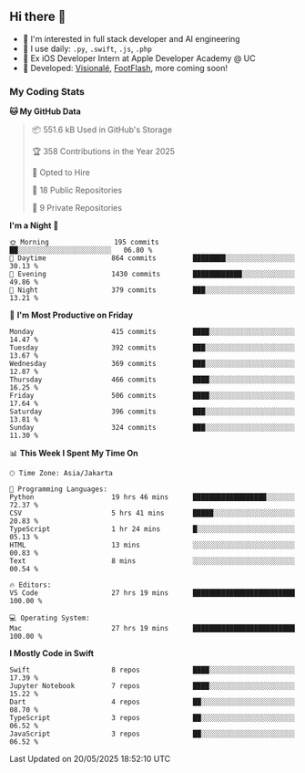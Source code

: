 ## Hi there 👋

- 🤖 I'm interested in full stack developer and AI engineering
- 🌱 I use daily: `.py`, `.swift`, `.js`, `.php`
- 🍎 Ex iOS Developer Intern at Apple Developer Academy @ UC
- 🔨 Developed: [Visionalé](https://apps.apple.com/id/app/visional%C3%A9/id6737191146), [FootFlash](https://apps.apple.com/id/app/footflash/id6550905078), more coming soon!

### My Coding Stats

<!--START_SECTION:waka-->
**🐱 My GitHub Data** 

> 📦 551.6 kB Used in GitHub's Storage 
 > 
> 🏆 358 Contributions in the Year 2025
 > 
> 💼 Opted to Hire
 > 
> 📜 18 Public Repositories 
 > 
> 🔑 9 Private Repositories 
 > 
**I'm a Night 🦉** 

```text
🌞 Morning                195 commits         ██░░░░░░░░░░░░░░░░░░░░░░░   06.80 % 
🌆 Daytime                864 commits         ████████░░░░░░░░░░░░░░░░░   30.13 % 
🌃 Evening                1430 commits        ████████████░░░░░░░░░░░░░   49.86 % 
🌙 Night                  379 commits         ███░░░░░░░░░░░░░░░░░░░░░░   13.21 % 
```
📅 **I'm Most Productive on Friday** 

```text
Monday                   415 commits         ████░░░░░░░░░░░░░░░░░░░░░   14.47 % 
Tuesday                  392 commits         ███░░░░░░░░░░░░░░░░░░░░░░   13.67 % 
Wednesday                369 commits         ███░░░░░░░░░░░░░░░░░░░░░░   12.87 % 
Thursday                 466 commits         ████░░░░░░░░░░░░░░░░░░░░░   16.25 % 
Friday                   506 commits         ████░░░░░░░░░░░░░░░░░░░░░   17.64 % 
Saturday                 396 commits         ███░░░░░░░░░░░░░░░░░░░░░░   13.81 % 
Sunday                   324 commits         ███░░░░░░░░░░░░░░░░░░░░░░   11.30 % 
```


📊 **This Week I Spent My Time On** 

```text
🕑︎ Time Zone: Asia/Jakarta

💬 Programming Languages: 
Python                   19 hrs 46 mins      ██████████████████░░░░░░░   72.37 % 
CSV                      5 hrs 41 mins       █████░░░░░░░░░░░░░░░░░░░░   20.83 % 
TypeScript               1 hr 24 mins        █░░░░░░░░░░░░░░░░░░░░░░░░   05.13 % 
HTML                     13 mins             ░░░░░░░░░░░░░░░░░░░░░░░░░   00.83 % 
Text                     8 mins              ░░░░░░░░░░░░░░░░░░░░░░░░░   00.54 % 

🔥 Editors: 
VS Code                  27 hrs 19 mins      █████████████████████████   100.00 % 

💻 Operating System: 
Mac                      27 hrs 19 mins      █████████████████████████   100.00 % 
```

**I Mostly Code in Swift** 

```text
Swift                    8 repos             ████░░░░░░░░░░░░░░░░░░░░░   17.39 % 
Jupyter Notebook         7 repos             ████░░░░░░░░░░░░░░░░░░░░░   15.22 % 
Dart                     4 repos             ██░░░░░░░░░░░░░░░░░░░░░░░   08.70 % 
TypeScript               3 repos             ██░░░░░░░░░░░░░░░░░░░░░░░   06.52 % 
JavaScript               3 repos             ██░░░░░░░░░░░░░░░░░░░░░░░   06.52 % 
```




 Last Updated on 20/05/2025 18:52:10 UTC
<!--END_SECTION:waka-->

<!--
**nico-samuelson/nico-samuelson** is a ✨ _special_ ✨ repository because its `README.md` (this file) appears on your GitHub profile.

Here are some ideas to get you started:

- 🔭 I’m currently working on ...
- 🌱 I’m currently learning ...
- 👯 I’m looking to collaborate on ...
- 🤔 I’m looking for help with ...
- 💬 Ask me about ...
- 📫 How to reach me: ...
- 😄 Pronouns: ...
- ⚡ Fun fact: ...
-->
